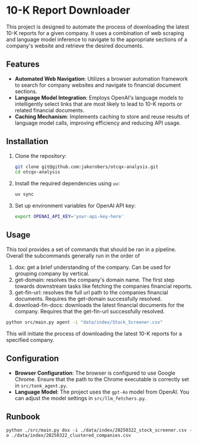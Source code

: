 # 10-K Report Downloader

This project is designed to automate the process of downloading the latest
10-K reports for a given company. It uses a combination of web scraping and
language model inference to navigate to the appropriate sections of a
company's website and retrieve the desired documents.

## Features

- **Automated Web Navigation**: Utilizes a browser automation framework to
  search for company websites and navigate to financial document sections.
- **Language Model Integration**: Employs OpenAI's language models to
  intelligently select links that are most likely to lead to 10-K reports
  or related financial documents.
- **Caching Mechanism**: Implements caching to store and reuse results of
  language model calls, improving efficiency and reducing API usage.

## Installation

1. Clone the repository:
   ```bash
   git clone git@github.com:jakerobers/otcqx-analysis.git
   cd otcqx-analysis
   ```

2. Install the required dependencies using `uv`:
   ```bash
   uv sync
   ```

3. Set up environment variables for OpenAI API key:
   ```bash
   export OPENAI_API_KEY='your-api-key-here'
   ```

## Usage

This tool provides a set of commands that should be ran in a pipeline.
Overall the subcommands generally run in the order of
1. dox: get a brief understanding of the company. Can be used for grouping
   company by vertical.
2. get-domain: resolves the company's domain name. The first step towards
   downstream tasks like fetching the companies financial reports.
3. get-fin-url: resolves the full url path to the companies financial
   documents. Requires the get-domain successfully resolved.
4. download-fin-docs: downloads the latest financial documents for the
   company. Requires that the get-fin-url successfully resolved.

```bash
python src/main.py agent -i "data/index/Stock_Screener.csv"
```

This will initiate the process of downloading the latest 10-K reports for a specified company.

## Configuration

- **Browser Configuration**: The browser is configured to use Google
  Chrome. Ensure that the path to the Chrome executable is correctly set in
  `src/tenk_agent.py`.
- **Language Model**: The project uses the `gpt-4o` model from OpenAI. You
  can adjust the model settings in `src/llm_fetchers.py`.

## Runbook


```
python ./src/main.py dox -i ./data/index/20250322_stock_screener.csv -o ./data/index/20250322_clustered_companies.csv
```
